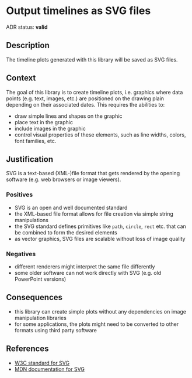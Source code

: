 # Output timelines as SVG files
ADR status: **valid**

## Description
The timeline plots generated with this library will be saved as SVG files.

## Context
The goal of this library is to create timeline plots,
i.e. graphics where data points (e.g. text, images, etc.) are positioned on the drawing plain
depending on their associated dates.
This requires the abilities to:
- draw simple lines and shapes on the graphic
- place text in the graphic
- include images in the graphic
- control visual properties of these elements, such as line widths, colors, font families, etc.

## Justification
SVG is a text-based (XML-)file format that gets rendered by the opening software (e.g. web browsers or image viewers).

### Positives
- SVG is an open and well documented standard
- the XML-based file format allows for file creation via simple string manipulations
- the SVG standard defines primitives like `path`, `circle`, `rect` etc. that can be combined to form the desired elements
- as vector graphics, SVG files are scalable without loss of image quality

### Negatives
- different renderers might interpret the same file differently
- some older software can not work directly with SVG (e.g. old PowerPoint versions)

## Consequences
- this library can create simple plots without any dependencies on image manipulation libraries
- for some applications, the plots might need to be converted to other formats using third party software

## References
- [W3C standard for SVG](https://www.w3.org/TR/SVG2/)
- [MDN documentation for SVG](https://developer.mozilla.org/en-US/docs/Web/SVG)
